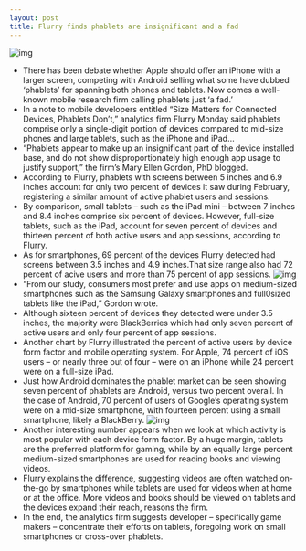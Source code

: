 ```yaml
---
layout: post
title: Flurry finds phablets are insignificant and a fad
---
```

![img](http://media.idownloadblog.com/wp-content/uploads/2013/02/Making-phone-call-on-Samsung-Galaxy-Note-8.jpg)
* There has been debate whether Apple should offer an iPhone with a larger screen, competing with Android selling what some have dubbed ‘phablets’ for spanning both phones and tablets. Now comes a well-known mobile research firm calling phablets just ‘a fad.’
* In a note to mobile developers entitled “Size Matters for Connected Devices, Phablets Don’t,” analytics firm Flurry Monday said phablets comprise only a single-digit portion of devices compared to mid-size phones and large tablets, such as the iPhone and iPad…
* “Phablets appear to make up an insignificant part of the device installed base, and do not show disproportionately high enough app usage to justify support,” the firm’s Mary Ellen Gordon, PhD blogged.
* According to Flurry, phablets with screens between 5 inches and 6.9 inches account for only two percent of devices it saw during February, registering a similar amount of active phablet users and sessions.
* By comparison, small tablets – such as the iPad mini – between 7 inches and 8.4 inches comprise six percent of devices. However, full-size tablets, such as the iPad, account for seven percent of devices and thirteen percent of both active users and app sessions, according to Flurry.
* As for smartphones, 69 percent of the devices Flurry detected had screens between 3.5 inches and 4.9 inches.That size range also had 72 percent of acive users and more than 75 percent of app sessions.
![img](http://media.idownloadblog.com/wp-content/uploads/2013/04/device-dist-flurry.png)
* “From our study, consumers most prefer and use apps on medium-sized smartphones such as the Samsung Galaxy smartphones and full0sized tablets like the iPad,” Gordon wrote.
* Although sixteen percent of devices they detected were under 3.5 inches, the majority were BlackBerries which had only seven percent of active users and only four percent of app sessions.
* Another chart by Flurry illustrated the percent of active users by device form factor and mobile operating system. For Apple, 74 percent of iOS users – or nearly three out of four – were on an iPhone while 24 percent were on a full-size iPad.
* Just how Android dominates the phablet market can be seen showing seven percent of phablets are Android, versus two percent overall. In the case of Android, 70 percent of users of Google’s operating system were on a mid-size smartphone, with fourteen percent using a small smartphone, likely a BlackBerry.
![img](http://media.idownloadblog.com/wp-content/uploads/2013/04/flurry-device-size-os.png)
* Another interesting number appears when we look at which activity is most popular with each device form factor. By a huge margin, tablets are the preferred platform for gaming, while by an equally large percent medium-sized smartphones are used for reading books and viewing videos.
* Flurry explains the difference, suggesting videos are often watched on-the-go by smartphones while tablets are used for videos when at home or at the office. More videos and books should be viewed on tablets and the devices expand their reach, reasons the firm.
* In the end, the analytics firm suggests developer – specifically game makers – concentrate their efforts on tablets, foregoing work on small smartphones or cross-over phablets.

